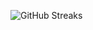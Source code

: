 ![GitHub Streaks](https://github-streaks-mqc9.onrender.com/streak/happilli/image?theme=midnight&cache_bust=1743773227&lang=ja)
